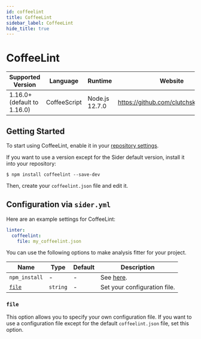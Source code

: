 ```yaml
---
id: coffeelint
title: CoffeeLint
sidebar_label: CoffeeLint
hide_title: true
---
```


# CoffeeLint

| Supported Version           | Language     | Runtime        | Website                                 |
| --------------------------- | ------------ | -------------- | --------------------------------------- |
| 1.16.0+ (default to 1.16.0) | CoffeeScript | Node.js 12.7.0 | https://github.com/clutchski/coffeelint |

## Getting Started

To start using CoffeeLint, enable it in your [repository settings](../../getting-started/repository-settings.md).

If you want to use a version except for the Sider default version, install it into your repository:

```shell
$ npm install coffeelint --save-dev
```

Then, create your `coffeelint.json` file and edit it.

## Configuration via `sider.yml`

Here are an example settings for CoffeeLint:

```yaml
linter:
  coffeelint:
    file: my_coffeelint.json
```

You can use the following options to make analysis fitter for your project.

| Name            | Type     | Default | Description                                                                   |
| --------------- | -------- | ------- | ----------------------------------------------------------------------------- |
| `npm_install`   | -        | -       | See [here](../../getting-started/custom-configuration.md#npm_install-option). |
| [`file`](#file) | `string` | -       | Set your configuration file.                                                  |

### `file`

This option allows you to specify your own configuration file. If you want to use a configuration file except for the default `coffeelint.json` file, set this option.

